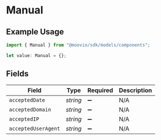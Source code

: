 # Manual

## Example Usage

```typescript
import { Manual } from "@moovio/sdk/models/components";

let value: Manual = {};
```

## Fields

| Field               | Type                | Required            | Description         |
| ------------------- | ------------------- | ------------------- | ------------------- |
| `acceptedDate`      | *string*            | :heavy_minus_sign:  | N/A                 |
| `acceptedDomain`    | *string*            | :heavy_minus_sign:  | N/A                 |
| `acceptedIP`        | *string*            | :heavy_minus_sign:  | N/A                 |
| `acceptedUserAgent` | *string*            | :heavy_minus_sign:  | N/A                 |